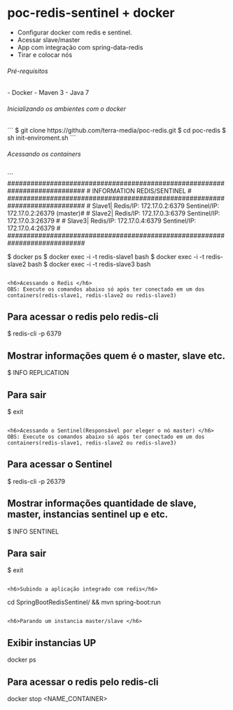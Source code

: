 # poc-redis-sentinel + docker

- Configurar docker com redis e sentinel.
- Acessar slave/master
- App com integração com spring-data-redis
- Tirar e colocar nós

<h6>Pré-requisitos </h6>
- Docker
- Maven 3
- Java 7


<h6>Inicializando os ambientes com o docker </h6>
```
  $ git clone https://github.com/terra-media/poc-redis.git
  $ cd poc-redis
  $ sh init-enviroment.sh
```  

<h6>Acessando os containers </h6>
```
############################################################################
#                     INFORMATION REDIS/SENTINEL                           #
############################################################################
# Slave1| Redis/IP: 172.17.0.2:6379  Sentinel/IP: 172.17.0.2:26379 (master)#
# Slave2| Redis/IP: 172.17.0.3:6379  Sentinel/IP: 172.17.0.3:26379         #
# Slave3| Redis/IP: 172.17.0.4:6379  Sentinel/IP: 172.17.0.4:26379         #
############################################################################


$ docker ps
$ docker exec -i -t redis-slave1 bash
$ docker exec -i -t redis-slave2 bash
$ docker exec -i -t redis-slave3 bash

```  

<h6>Acessando o Redis </h6>
OBS: Execute os comandos abaixo só após ter conectado em um dos containers(redis-slave1, redis-slave2 ou redis-slave3)
```
## Para acessar o redis pelo redis-cli
$ redis-cli -p 6379

## Mostrar informações quem é o master, slave etc.
$ INFO REPLICATION

## Para sair
$ exit

``` 

<h6>Acessando o Sentinel(Responsável por eleger o nó master) </h6>
OBS: Execute os comandos abaixo só após ter conectado em um dos containers(redis-slave1, redis-slave2 ou redis-slave3)
```
## Para acessar o Sentinel
$ redis-cli -p 26379

## Mostrar informações quantidade de slave, master, instancias sentinel up e etc.
$ INFO SENTINEL

## Para sair
$ exit

``` 

<h6>Subindo a aplicação integrado com redis</h6>
```
cd SpringBootRedisSentinel/ && mvn spring-boot:run

``` 

<h6>Parando um instancia master/slave </h6>
```
## Exibir instancias UP
docker ps

## Para acessar o redis pelo redis-cli
docker stop <NAME_CONTAINER>

``` 
